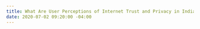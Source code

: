 ```yaml
---
title: What Are User Perceptions of Internet Trust and Privacy in India and Ghana?
date: 2020-07-02 09:20:00 -04:00
---
```


